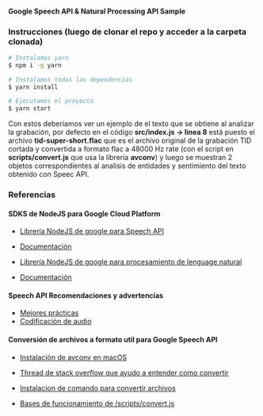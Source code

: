 #### Google Speech API & Natural Processing API Sample

### Instrucciones (luego de clonar el repo y acceder a la carpeta clonada)

```bash
# Instalamos yarn 
$ npm i -g yarn 

# Instalamos todas las dependencias
$ yarn install

# Ejecutamos el proyecto
$ yarn start
```

Con estos deberíamos ver un ejemplo de el texto que se obtiene al analizar la grabación, por defecto en el código **src/index.js -> linea 8** está puesto el archivo **tid-super-short.flac** que es el archivo original de la grabación TID  cortada y convertida a formato flac a 48000 Hz rate (con el script en **scripts/convert.js** que usa la librería **avconv**) y luego se muestran 2 objetos correspondientes al analisis de entidades y sentimiento del texto obtenido con Speec API.

### Referencias

#### SDKS de NodeJS para Google Cloud Platform

* [Librería NodeJS de google para Speech API](https://github.com/googleapis/nodejs-speech)
* [Documentación](https://cloud.google.com/nodejs/docs/reference/speech/1.1.x/v1.SpeechClient)

* [Librería NodeJS de google para procesamiento de lenguage natural](https://github.com/googleapis/nodejs-language/)
* [Documentación](https://cloud.google.com/nodejs/docs/reference/language/1.1.x/v1.LanguageServiceClient)

#### Speech API Recomendaciones y advertencias

* [Mejores prácticas](https://cloud.google.com/speech/docs/best-practices)
* [Codificación de audio](https://cloud.google.com/speech/docs/encoding)


#### Conversión de archivos a formato util para Google Speech API

* [Instalación de avconv  en macOS](https://superuser.com/questions/568464/how-to-install-libav-avconv-on-osx)

* [Thread de stack overflow que ayudo a entender como convertir](https://stackoverflow.com/questions/41554638/creating-suitable-wav-files-for-google-speech-api)

* [Instalacion de comando para convertir archivos](https://superuser.com/questions/568464/how-to-install-libav-avconv-on-osx)

* [Bases de funcionamiento de /scripts/convert.js](https://stackoverflow.com/questions/20643470/execute-a-command-line-binary-with-node-js)